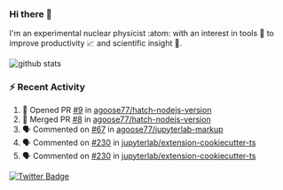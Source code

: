 ### Hi there 👋 

I'm an experimental nuclear physicist :atom: with an interest in tools :wrench: to improve productivity :chart_with_upwards_trend: and scientific insight :telescope:.

![github stats](https://github-readme-stats.vercel.app/api?username=agoose77&show_icons=true&hide_rank=true&hide_title=true&bg_color=30,e76445,904e95&text_color=efe3ec&icon_color=efe3ec)
<!--
**agoose77/agoose77** is a ✨ _special_ ✨ repository because its `README.md` (this file) appears on your GitHub profile.

Here are some ideas to get you started:

- 🔭 I’m currently working on ...
- 🌱 I’m currently learning ...
- 👯 I’m looking to collaborate on ...
- 🤔 I’m looking for help with ...
- 💬 Ask me about ...
- 📫 How to reach me: ...
- 😄 Pronouns: ...
- ⚡ Fun fact: ...
-->

### :zap: Recent Activity
<!--START_SECTION:activity-->
1. 💪 Opened PR [#9](https://github.com/agoose77/hatch-nodejs-version/pull/9) in [agoose77/hatch-nodejs-version](https://github.com/agoose77/hatch-nodejs-version)
2. 🎉 Merged PR [#8](https://github.com/agoose77/hatch-nodejs-version/pull/8) in [agoose77/hatch-nodejs-version](https://github.com/agoose77/hatch-nodejs-version)
3. 🗣 Commented on [#67](https://github.com/agoose77/jupyterlab-markup/issues/67) in [agoose77/jupyterlab-markup](https://github.com/agoose77/jupyterlab-markup)
4. 🗣 Commented on [#230](https://github.com/jupyterlab/extension-cookiecutter-ts/issues/230) in [jupyterlab/extension-cookiecutter-ts](https://github.com/jupyterlab/extension-cookiecutter-ts)
5. 🗣 Commented on [#230](https://github.com/jupyterlab/extension-cookiecutter-ts/issues/230) in [jupyterlab/extension-cookiecutter-ts](https://github.com/jupyterlab/extension-cookiecutter-ts)
<!--END_SECTION:activity-->


[![Twitter Badge](https://img.shields.io/twitter/follow/agoose77?style=flat-square&logo=Twitter&logoColor=white&color=cornflowerblue)](https://twitter.com/agoose77)
